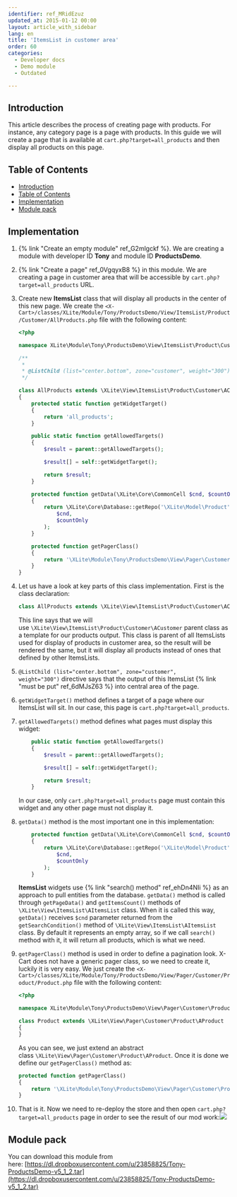 ```yaml
---
identifier: ref_MRidEzuz
updated_at: 2015-01-12 00:00
layout: article_with_sidebar
lang: en
title: 'ItemsList in customer area'
order: 60
categories:
  - Developer docs
  - Demo module
  - Outdated

---
```


## Introduction

This article describes the process of creating page with products. For instance, any category page is a page with products. In this guide we will create a page that is available at `cart.php?target=all_products` and then display all products on this page.

## Table of Contents

*   [Introduction](#introduction)
*   [Table of Contents](#table-of-contents)
*   [Implementation](#implementation)
*   [Module pack](#module-pack)

## Implementation

1.  {% link "Create an empty module" ref_G2mlgckf %}. We are creating a module with developer ID **Tony** and module ID **ProductsDemo**.
2.  {% link "Create a page" ref_0VgqyxB8 %} in this module. We are creating a page in customer area that will be accessible by `cart.php?target=all_products` URL.
3.  Create new **ItemsList** class that will display all products in the center of this new page. We create the
    `<X-Cart>/classes/XLite/Module/Tony/ProductsDemo/View/ItemsList/Product/Customer/AllProducts.php` file with the following content: 

    ```php
    <?php 

    namespace XLite\Module\Tony\ProductsDemo\View\ItemsList\Product\Customer; 

    /** 
     * 
     * @ListChild (list="center.bottom", zone="customer", weight="300") 
     */ 

    class AllProducts extends \XLite\View\ItemsList\Product\Customer\ACustomer
    { 
        protected static function getWidgetTarget()
        {
            return 'all_products';
        }

        public static function getAllowedTargets()  
        {  
            $result = parent::getAllowedTargets();

            $result[] = self::getWidgetTarget();

            return $result;
        } 

        protected function getData(\XLite\Core\CommonCell $cnd, $countOnly = false)
        {
            return \XLite\Core\Database::getRepo('\XLite\Model\Product')->search(
                $cnd,
                $countOnly
            );
        }

        protected function getPagerClass()
        {
            return '\XLite\Module\Tony\ProductsDemo\View\Pager\Customer\Product\Product';
        }
    }
    ```

4.  Let us have a look at key parts of this class implementation. First is the class declaration: 

    ```php
    class AllProducts extends \XLite\View\ItemsList\Product\Customer\ACustomer
    ```

    This line says that we will use `\XLite\View\ItemsList\Product\Customer\ACustomer` parent class as a template for our products output. This class is parent of all ItemsLists used for display of products in customer area, so the result will be rendered the same, but it will display all products instead of ones that defined by other ItemsLists.

5.  `@ListChild (list="center.bottom", zone="customer", weight="300")` directive says that the output of this ItemsList {% link "must be put" ref_6dMJsZ63 %} into central area of the page.

6.  `getWidgetTarget()` method defines a target of a page where our ItemsList will sit. In our case, this page is `cart.php?target=all_products`.
7.  `getAllowedTargets()` method defines what pages must display this widget: 

    ```php
        public static function getAllowedTargets()  
        {  
            $result = parent::getAllowedTargets();

            $result[] = self::getWidgetTarget();

            return $result;
        }  
    ```

    In our case, only `cart.php?target=all_products` page must contain this widget and any other page must not display it.

8.  `getData()` method is the most important one in this implementation: 

    ```php
        protected function getData(\XLite\Core\CommonCell $cnd, $countOnly = false) 
        { 
            return \XLite\Core\Database::getRepo('\XLite\Model\Product')->search(
                $cnd,
                $countOnly
            ); 
        }
    ```

    **ItemsList** widgets use {% link "search() method" ref_ehDn4NIi %} as an approach to pull entities from the database. `getData()` method is called through `getPageData()` and `getItemsCount()` methods of `\XLite\View\ItemsList\AItemsList` class. When it is called this way, `getData()` receives `$cnd` parameter returned from the `getSearchCondition()` method of `\XLite\View\ItemsList\AItemsList` class. By default it represents an empty array, so if we call `search()` method with it, it will return all products, which is what we need.

9.  `getPagerClass()` method is used in order to define a pagination look. X-Cart does not have a generic pager class, so we need to create it, luckily it is very easy. We just create the
    `<X-Cart>/classes/XLite/Module/Tony/ProductsDemo/View/Pager/Customer/Product/Product.php` file with the following content: 

    ```php
    <?php

    namespace XLite\Module\Tony\ProductsDemo\View\Pager\Customer\Product;

    class Product extends \XLite\View\Pager\Customer\Product\AProduct
    {
    }
    ```

    As you can see, we just extend an abstract class `\XLite\View\Pager\Customer\Product\AProduct`. Once it is done we define our `getPagerClass()` method as: 

    ```php
    protected function getPagerClass()
    {
        return '\XLite\Module\Tony\ProductsDemo\View\Pager\Customer\Product\Product';
    }
    ```

10.  That is it. Now we need to re-deploy the store and then open `cart.php?target=all_products` page in order to see the result of our mod work:![]({{site.baseurl}}/attachments/8225226/8356122.png)

## Module pack

You can download this module from here: [https://dl.dropboxusercontent.com/u/23858825/Tony-ProductsDemo-v5_1_2.tar](https://dl.dropboxusercontent.com/u/23858825/Tony-ProductsDemo-v5_1_2.tar)